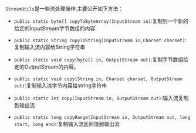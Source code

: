 `StreamUtils`是一些流处理操作,主要公开如下方法：

* `public static byte[] copyToByteArray(InputStream in)`:复制到一个新的给定的InputStream字节数组的内容

* `public static String copyToString(InputStream in,Charset charset)`:复制输入流内容给String字符串

* `public static void copy(byte[] in, OutputStream out)`:复制字节数组给定的OutputStream的内容。
* `public static void copy(String in, Charset charset, OutputStream out)`:复制输入流字节内容给string字符串
* `public static int copy(InputStream in, OutputStream out)`:输入流复制到输出流
* `public static long copyRange(InputStream in, OutputStream out, long start, long end)`:复制输入流区间值到输出流


